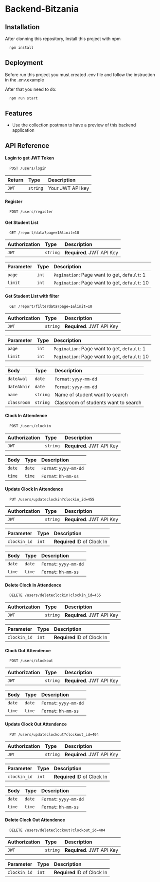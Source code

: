 
# Backend-Bitzania




## Installation

After clonning this repository, Install this project with npm

```bash
  npm install
```
    
## Deployment

Before run this project you must created .env file and follow the instruction in the .env.example

After that you need to do:

```bash
  npm run start
```


## Features

- Use the collection postman to have a preview of this backend application


## API Reference

#### Login to get JWT Token

```http
  POST /users/login
```

| Return | Type     | Description                |
| :-------- | :------- | :------------------------- |
| `JWT` | `string` |  Your JWT API key |

#### Register

```http
  POST /users/register
```

#### Get Student List
```http
  GET /report/data?page=1&limit=10
```
| Authorization | Type     | Description                       |
| :-------- | :------- | :-------------------------------- |
| `JWT`      | `string` | **Required**. JWT API Key |

| Parameter | Type     | Description                       |
| :-------- | :------- | :-------------------------------- |
| `page`      | `int` | `Pagination`: Page want to get, `default`: 1  |
| `limit`      | `int` | `Pagination`: Page want to get, `default`: 10 |

#### Get Student List with filter
```http
  GET /report/filterdata?page=1&limit=10
```

| Authorization | Type     | Description                       |
| :-------- | :------- | :-------------------------------- |
| `JWT`      | `string` | **Required**. JWT API Key |

| Parameter | Type     | Description                       |
| :-------- | :------- | :-------------------------------- |
| `page`      | `int` | `Pagination`: Page want to get, `default`: 1  |
| `limit`      | `int` | `Pagination`: Page want to get, `default`: 10 |

| Body | Type     | Description                       |
| :-------- | :------- | :-------------------------------- |
| `dateAwal`      | `date` | `Format`: `yyyy-mm-dd` |
| `dateAkhir`      | `date` | `Format`: `yyyy-mm-dd` |
| `name`      | `string` | Name of student want to search |
| `classroom`      | `string` | Classroom of students want to search |

#### Clock In Attendence
```http
  POST /users/clockin
```

| Authorization | Type     | Description                       |
| :-------- | :------- | :-------------------------------- |
| `JWT`      | `string` | **Required**. JWT API Key |

| Body | Type     | Description                       |
| :-------- | :------- | :-------------------------------- |
| `date`      | `date` | `Format`: `yyyy-mm-dd` |
| `time`      | `time` | `Format`: `hh-mm-ss` |

#### Update Clock In Attendence
```http
  PUT /users/updateclockin?clockin_id=455
```

| Authorization | Type     | Description                       |
| :-------- | :------- | :-------------------------------- |
| `JWT`      | `string` | **Required**. JWT API Key |

| Parameter | Type     | Description                       |
| :-------- | :------- | :-------------------------------- |
| `clockin_id`      | `int` | **Required** ID of Clock In|

| Body | Type     | Description                       |
| :-------- | :------- | :-------------------------------- |
| `date`      | `date` | `Format`: `yyyy-mm-dd` |
| `time`      | `time` | `Format`: `hh-mm-ss` |

#### Delete Clock In Attendence
```http
  DELETE /users/deleteclockin?clockin_id=455
```

| Authorization | Type     | Description                       |
| :-------- | :------- | :-------------------------------- |
| `JWT`      | `string` | **Required**. JWT API Key |

| Parameter | Type     | Description                       |
| :-------- | :------- | :-------------------------------- |
| `clockin_id`      | `int` | **Required** ID of Clock In|

#### Clock Out Attendence
```http
  POST /users/clockout
```

| Authorization | Type     | Description                       |
| :-------- | :------- | :-------------------------------- |
| `JWT`      | `string` | **Required**. JWT API Key |

| Body | Type     | Description                       |
| :-------- | :------- | :-------------------------------- |
| `date`      | `date` | `Format`: `yyyy-mm-dd` |
| `time`      | `time` | `Format`: `hh-mm-ss` |

#### Update Clock Out Attendence
```http
  PUT /users/updateclockout?clockout_id=404
```

| Authorization | Type     | Description                       |
| :-------- | :------- | :-------------------------------- |
| `JWT`      | `string` | **Required**. JWT API Key |

| Parameter | Type     | Description                       |
| :-------- | :------- | :-------------------------------- |
| `clockin_id`      | `int` | **Required** ID of Clock In|

| Body | Type     | Description                       |
| :-------- | :------- | :-------------------------------- |
| `date`      | `date` | `Format`: `yyyy-mm-dd` |
| `time`      | `time` | `Format`: `hh-mm-ss` |


#### Delete Clock Out Attendence
```http
  DELETE /users/deleteclockout?clockout_id=404
```

| Authorization | Type     | Description                       |
| :-------- | :------- | :-------------------------------- |
| `JWT`      | `string` | **Required**. JWT API Key |

| Parameter | Type     | Description                       |
| :-------- | :------- | :-------------------------------- |
| `clockin_id`      | `int` | **Required** ID of Clock In|






